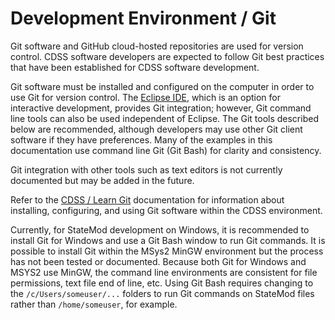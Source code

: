 # Development Environment / Git #

Git software and GitHub cloud-hosted repositories are used for version control.
CDSS software developers are expected to follow Git best practices that have been established for CDSS software development.

Git software must be installed and configured on the computer in order to use Git for version control.
The [Eclipse IDE](eclipse.md), which is an option for interactive development, provides Git integration;
however, Git command line tools can also be used independent of Eclipse.
The Git tools described below are recommended, although developers may use other Git client software if they have preferences.
Many of the examples in this documentation use command line Git (Git Bash) for clarity and consistency.

Git integration with other tools such as text editors is not currently documented but may be added in the future.

Refer to the [CDSS / Learn Git](http://opencdss.state.co.us/cdss-learn-git/)
documentation for information about installing, configuring, and using Git software within the CDSS environment.

Currently, for StateMod development on Windows,
it is recommended to install Git for Windows and use a Git Bash window to run Git commands.
It is possible to install Git within the MSys2 MinGW environment but the process has not been tested or documented.
Because both Git for Windows and MSYS2 use MinGW, the command line environments are consistent
for file permissions, text file end of line, etc.
Using Git Bash requires changing to the `/c/Users/someuser/...` folders to run Git commands on StateMod files
rather than `/home/someuser`, for example.
